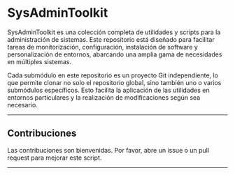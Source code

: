 # SysAdminToolkit
SysAdminToolkit es una colección completa de utilidades y scripts para la administración de sistemas. Este repositorio está diseñado para facilitar tareas de monitorización, configuración, instalación de software y personalización de entornos, abarcando una amplia gama de necesidades en múltiples sistemas.

Cada submódulo en este repositorio es un proyecto Git independiente, lo que permite clonar no solo el repositorio global, sino también uno o varios submódulos específicos. Esto facilita la aplicación de las utilidades en entornos particulares y la realización de modificaciones según sea necesario.

---

## Contribuciones

Las contribuciones son bienvenidas. Por favor, abre un issue o un pull request para mejorar este script.

---